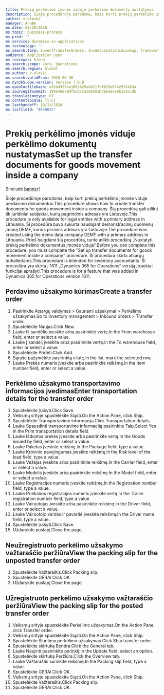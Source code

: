 ```yaml
---
title: Prekių perkėlimo įmonės viduje perkėlimo dokumentų nustatymas
description: Šioje procedūroje parodoma, kaip kurti prekių perkėlimo įmonės viduje perdavimo dokumentus.
author: v-oloski
manager: AnnBe
ms.date: 08/29/2018
ms.topic: business-process
ms.prod: ''
ms.service: dynamics-ax-applications
ms.technology: ''
ms.search.form: InventTransferOrders, InventLocationIdLookup, TransportationDocument, HcmWorkerLookUp, SrsReportViewerForm, InventTransferParmShip
audience: Application User
ms.reviewer: kfend
ms.search.scope: Core, Operations
ms.search.region: Global
ms.author: v-oloski
ms.search.validFrom: 2016-06-30
ms.dyn365.ops.version: Version 7.0.0
ms.openlocfilehash: e85bd359ce1053629ad4217cf623e57b2976463a
ms.sourcegitcommit: 199848e78df5cb7c439b001bdbe1ece963593cdb
ms.translationtype: HT
ms.contentlocale: lt-LT
ms.lasthandoff: 10/13/2020
ms.locfileid: "4446035"
---
```

# <a name="set-up-the-transfer-documents-for-goods-movement-inside-a-company"></a><span data-ttu-id="c8a94-103">Prekių perkėlimo įmonės viduje perkėlimo dokumentų nustatymas</span><span class="sxs-lookup"><span data-stu-id="c8a94-103">Set up the transfer documents for goods movement inside a company</span></span>

[!include [banner](../../includes/banner.md)]

<span data-ttu-id="c8a94-104">Šioje procedūroje parodoma, kaip kurti prekių perkėlimo įmonės viduje perdavimo dokumentus.</span><span class="sxs-lookup"><span data-stu-id="c8a94-104">This procedure shows how to create transfer documents for goods movement inside a company.</span></span> <span data-ttu-id="c8a94-105">Šią procedūrą gali atlikti tik juridiniai subjektai, kurių pagrindinis adresas yra Lietuvoje.</span><span class="sxs-lookup"><span data-stu-id="c8a94-105">This procedure is only available for legal entities with a primary address in Lithuania.</span></span> <span data-ttu-id="c8a94-106">Ši procedūra buvo sukurta naudojant demonstracinių duomenų įmonę DEMF, kurios pirminis adresas yra Lietuvoje.</span><span class="sxs-lookup"><span data-stu-id="c8a94-106">The procedure was created using the demo data company DEMF with a primary address in Lithuania.</span></span> <span data-ttu-id="c8a94-107">Prieš baigdami šią procedūrą, turite atlikti procedūrą „Nustatyti prekių perkėlimo dokumentus įmonės viduje“.</span><span class="sxs-lookup"><span data-stu-id="c8a94-107">Before you can complete this procedure, you must complete the "Set up transfer documents for goods movement inside a company" procedure.</span></span> <span data-ttu-id="c8a94-108">Ši procedūra skirta atsargų buhalteriams.</span><span class="sxs-lookup"><span data-stu-id="c8a94-108">This procedure is intended for inventory accountants.</span></span> <span data-ttu-id="c8a94-109">Ši procedūra yra skirta į 1611 „Dynamics 365 for Operations“ versiją įtrauktai funkcijai aprašyti.</span><span class="sxs-lookup"><span data-stu-id="c8a94-109">This procedure is for a feature that was added in Dynamics 365 for Operations version 1611.</span></span>


## <a name="create-a-transfer-order"></a><span data-ttu-id="c8a94-110">Perdavimo užsakymo kūrimas</span><span class="sxs-lookup"><span data-stu-id="c8a94-110">Create a transfer order</span></span>
1. <span data-ttu-id="c8a94-111">Pasirinkite Atsargų valdymas > Gaunami užsakymai > Perkėlimo užsakymas.</span><span class="sxs-lookup"><span data-stu-id="c8a94-111">Go to Inventory management > Inbound orders > Transfer order.</span></span>
2. <span data-ttu-id="c8a94-112">Spustelėkite Naujas.</span><span class="sxs-lookup"><span data-stu-id="c8a94-112">Click New.</span></span>
3. <span data-ttu-id="c8a94-113">Lauke Iš sandėlio įveskite arba pasirinkite vertę.</span><span class="sxs-lookup"><span data-stu-id="c8a94-113">In the From warehouse field, enter or select a value.</span></span>
4. <span data-ttu-id="c8a94-114">Lauke Į sandėlį įveskite arba pasirinkite vertę.</span><span class="sxs-lookup"><span data-stu-id="c8a94-114">In the To warehouse field, enter or select a value.</span></span>
5. <span data-ttu-id="c8a94-115">Spustelėkite Pridėti.</span><span class="sxs-lookup"><span data-stu-id="c8a94-115">Click Add.</span></span>
6. <span data-ttu-id="c8a94-116">Sąraše pažymėkite pasirinktą eilutę.</span><span class="sxs-lookup"><span data-stu-id="c8a94-116">In the list, mark the selected row.</span></span>
7. <span data-ttu-id="c8a94-117">Lauke Prekės numeris įveskite arba pasirinkite reikšmę.</span><span class="sxs-lookup"><span data-stu-id="c8a94-117">In the Item number field, enter or select a value.</span></span>

## <a name="enter-transportation-details-for-the-transfer-order"></a><span data-ttu-id="c8a94-118">Perkėlimo užsakymo transportavimo informacijos įvedimas</span><span class="sxs-lookup"><span data-stu-id="c8a94-118">Enter transportation details for the transfer order</span></span>
1. <span data-ttu-id="c8a94-119">Spustelėkite Įrašyti.</span><span class="sxs-lookup"><span data-stu-id="c8a94-119">Click Save.</span></span>
2. <span data-ttu-id="c8a94-120">Veiksmų srityje spustelėkite Siųsti.</span><span class="sxs-lookup"><span data-stu-id="c8a94-120">On the Action Pane, click Ship.</span></span>
3. <span data-ttu-id="c8a94-121">Spustelėkite Transportavimo informacija.</span><span class="sxs-lookup"><span data-stu-id="c8a94-121">Click Transportation details.</span></span>
4. <span data-ttu-id="c8a94-122">Lauke Spausdinti transportavimo informaciją pasirinkite Taip.</span><span class="sxs-lookup"><span data-stu-id="c8a94-122">Select Yes in the Print transportation details field.</span></span>
5. <span data-ttu-id="c8a94-123">Lauke Išduotos prekės įveskite arba pasirinkite vertę.</span><span class="sxs-lookup"><span data-stu-id="c8a94-123">In the Goods issued by field, enter or select a value.</span></span>
6. <span data-ttu-id="c8a94-124">Lauke Paketas įveskite reikšmę.</span><span class="sxs-lookup"><span data-stu-id="c8a94-124">In the Package field, type a value.</span></span>
7. <span data-ttu-id="c8a94-125">Lauke Krovinio pavojingumas įveskite reikšmę.</span><span class="sxs-lookup"><span data-stu-id="c8a94-125">In the Risk level of the load field, type a value.</span></span>
8. <span data-ttu-id="c8a94-126">Lauke Vežėjas įveskite arba pasirinkite reikšmę.</span><span class="sxs-lookup"><span data-stu-id="c8a94-126">In the Carrier field, enter or select a value.</span></span>
9. <span data-ttu-id="c8a94-127">Lauke Modelis įveskite arba pasirinkite reikšmę.</span><span class="sxs-lookup"><span data-stu-id="c8a94-127">In the Model field, enter or select a value.</span></span>
10. <span data-ttu-id="c8a94-128">Lauke Registracijos numeris įveskite reikšmę.</span><span class="sxs-lookup"><span data-stu-id="c8a94-128">In the Registration number field, type a value.</span></span>
11. <span data-ttu-id="c8a94-129">Lauke Priekabos registracijos numeris įveskite vertę.</span><span class="sxs-lookup"><span data-stu-id="c8a94-129">In the Trailer registration number field, type a value.</span></span>
12. <span data-ttu-id="c8a94-130">Lauke Vairuotojas įveskite arba pasirinkite reikšmę.</span><span class="sxs-lookup"><span data-stu-id="c8a94-130">In the Driver field, enter or select a value.</span></span>
13. <span data-ttu-id="c8a94-131">Lauke Vairuotojo vardas ir pavardė įveskite reikšmę.</span><span class="sxs-lookup"><span data-stu-id="c8a94-131">In the Driver name field, type a value.</span></span>
14. <span data-ttu-id="c8a94-132">Spustelėkite Įrašyti.</span><span class="sxs-lookup"><span data-stu-id="c8a94-132">Click Save.</span></span>
15. <span data-ttu-id="c8a94-133">Uždarykite puslapį.</span><span class="sxs-lookup"><span data-stu-id="c8a94-133">Close the page.</span></span>

## <a name="view-the-packing-slip-for-the-unposted-transfer-order"></a><span data-ttu-id="c8a94-134">Neužregistruoto perkėlimo užsakymo važtaraščio peržiūra</span><span class="sxs-lookup"><span data-stu-id="c8a94-134">View the packing slip for the unposted transfer order</span></span>
1. <span data-ttu-id="c8a94-135">Spustelėkite Važtaraštis.</span><span class="sxs-lookup"><span data-stu-id="c8a94-135">Click Packing slip.</span></span>
2. <span data-ttu-id="c8a94-136">Spustelėkite GERAI.</span><span class="sxs-lookup"><span data-stu-id="c8a94-136">Click OK.</span></span>
3. <span data-ttu-id="c8a94-137">Uždarykite puslapį.</span><span class="sxs-lookup"><span data-stu-id="c8a94-137">Close the page.</span></span>

## <a name="view-the-packing-slip-for-the-posted-transfer-order"></a><span data-ttu-id="c8a94-138">Užregistruoto perkėlimo užsakymo važtaraščio peržiūra</span><span class="sxs-lookup"><span data-stu-id="c8a94-138">View the packing slip for the posted transfer order</span></span>
1. <span data-ttu-id="c8a94-139">Veiksmų srityje spustelėkite Perkėlimo užsakymas.</span><span class="sxs-lookup"><span data-stu-id="c8a94-139">On the Action Pane, click Transfer order.</span></span>
2. <span data-ttu-id="c8a94-140">Veiksmų srityje spustelėkite Siųsti.</span><span class="sxs-lookup"><span data-stu-id="c8a94-140">On the Action Pane, click Ship.</span></span>
3. <span data-ttu-id="c8a94-141">Spustelėkite Siuntimo perkėlimo užsakymas.</span><span class="sxs-lookup"><span data-stu-id="c8a94-141">Click Ship transfer order.</span></span>
4. <span data-ttu-id="c8a94-142">Spustelėkite skirtuką Bendra.</span><span class="sxs-lookup"><span data-stu-id="c8a94-142">Click the General tab.</span></span>
5. <span data-ttu-id="c8a94-143">Lauke Naujinti pasirinkite parinktį.</span><span class="sxs-lookup"><span data-stu-id="c8a94-143">In the Update field, select an option.</span></span>
6. <span data-ttu-id="c8a94-144">Spustelėkite skirtuką Peržiūra.</span><span class="sxs-lookup"><span data-stu-id="c8a94-144">Click the Overview tab.</span></span>
7. <span data-ttu-id="c8a94-145">Lauke Važtaraštis surinkite reikšmę.</span><span class="sxs-lookup"><span data-stu-id="c8a94-145">In the Packing slip field, type a value.</span></span>
8. <span data-ttu-id="c8a94-146">Spustelėkite GERAI.</span><span class="sxs-lookup"><span data-stu-id="c8a94-146">Click OK.</span></span>
9. <span data-ttu-id="c8a94-147">Veiksmų srityje spustelėkite Siųsti.</span><span class="sxs-lookup"><span data-stu-id="c8a94-147">On the Action Pane, click Ship.</span></span>
10. <span data-ttu-id="c8a94-148">Spustelėkite Važtaraštis.</span><span class="sxs-lookup"><span data-stu-id="c8a94-148">Click Packing slip.</span></span>
11. <span data-ttu-id="c8a94-149">Spustelėkite GERAI.</span><span class="sxs-lookup"><span data-stu-id="c8a94-149">Click OK.</span></span>

